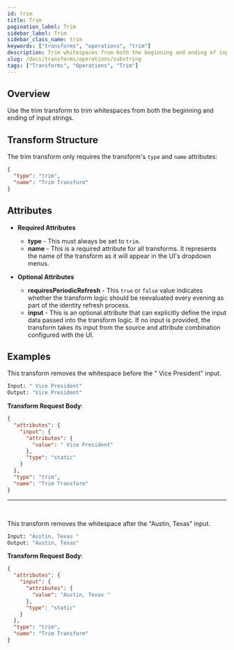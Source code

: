 ```yaml
---
id: trim
title: Trim
pagination_label: Trim
sidebar_label: Trim
sidebar_class_name: trim
keywords: ["transforms", "operations", "trim"]
description: Trim whitespaces from both the beginning and ending of input strings.
slug: /docs/transforms/operations/substring
tags: ["Transforms", "Operations", "Trim"]
---
```


## Overview

Use the trim transform to trim whitespaces from both the beginning and ending of input strings.

## Transform Structure

The trim transform only requires the transform's `type` and `name` attributes:

```json
{
  "type": "trim",
  "name": "Trim Transform"
}
```

## Attributes

- **Required Attributes**

  - **type** - This must always be set to `trim`.
  - **name** - This is a required attribute for all transforms. It represents the name of the transform as it will appear in the UI's dropdown menus.

- **Optional Attributes**
  - **requiresPeriodicRefresh** - This `true` or `false` value indicates whether the transform logic should be reevaluated every evening as part of the identity refresh process.
  - **input** - This is an optional attribute that can explicitly define the input data passed into the transform logic. If no input is provided, the transform takes its input from the source and attribute combination configured with the UI.

## Examples

This transform removes the whitespace before the " Vice President" input.

```bash
Input: " Vice President"
Output: "Vice President"
```

**Transform Request Body**:

```json
{
  "attributes": {
    "input": {
      "attributes": {
        "value": " Vice President"
      },
      "type": "static"
    }
  },
  "type": "trim",
  "name": "Trim Transform"
}
```

---

<p>&nbsp;</p>

This transform removes the whitespace after the "Austin, Texas" input.

```bash
Input: "Austin, Texas "
Output: "Austin, Texas"
```

**Transform Request Body**:

```json
{
  "attributes": {
    "input": {
      "attributes": {
        "value": "Austin, Texas "
      },
      "type": "static"
    }
  },
  "type": "trim",
  "name": "Trim Transform"
}
```
